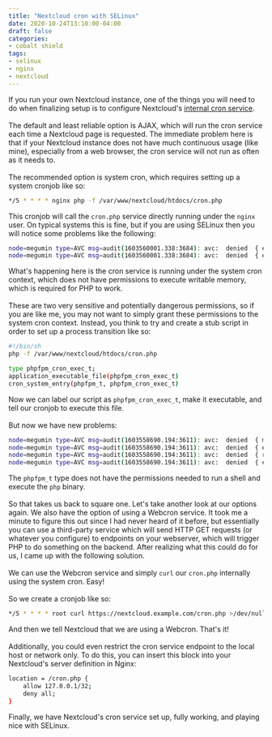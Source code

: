 ```yaml
---
title: "Nextcloud cron with SELinux"
date: 2020-10-24T13:10:00-04:00
draft: false
categories:
- cobalt shield
tags:
- selinux
- nginx
- nextcloud
---
```

If you run your own Nextcloud instance, one of the things you will need to do when finalizing setup is to configure Nextcloud's [internal cron service](https://docs.nextcloud.com/server/20/admin_manual/configuration_server/background_jobs_configuration.html).
\
\
The default and least reliable option is AJAX, which will run the cron service each time a Nextcloud page is requested. The immediate problem here is that if your Nextcloud instance does not have much continuous usage (like mine), especially from a web browser, the cron service will not run as often as it needs to.
\
\
The recommended option is system cron, which requires setting up a system cronjob like so:
```sh
*/5 * * * * nginx php -f /var/www/nextcloud/htdocs/cron.php
```
This cronjob will call the `cron.php` service directly running under the `nginx` user. On typical systems this is fine, but if you are using SELinux then you will notice some problems like the following:
```sh
node=megumin type=AVC msg=audit(1603560001.338:3684): avc:  denied  { execmem } for  pid=30481 comm="php" scontext=system_u:system_r:system_cronjob_t:s0-s0:c0.c1023 tcontext=system_u:system_r:system_cronjob_t:s0-s0:c0.c1023 tclass=process permissive=1
node=megumin type=AVC msg=audit(1603560001.338:3684): avc:  denied  { execstack } for  pid=30481 comm="php" scontext=system_u:system_r:system_cronjob_t:s0-s0:c0.c1023 tcontext=system_u:system_r:system_cronjob_t:s0-s0:c0.c1023 tclass=process permissive=1
```
What's happening here is the cron service is running under the system cron context, which does not have permissions to execute writable memory, which is required for PHP to work.
\
\
These are two very sensitive and potentially dangerous permissions, so if you are like me, you may not want to simply grant these permissions to the system cron context. Instead, you think to try and create a stub script in order to set up a process transition like so:
```sh
#!/bin/sh
php -f /var/www/nextcloud/htdocs/cron.php
```
```sh
type phpfpm_cron_exec_t;
application_executable_file(phpfpm_cron_exec_t)
cron_system_entry(phpfpm_t, phpfpm_cron_exec_t)
```
Now we can label our script as `phpfpm_cron_exec_t`, make it executable, and tell our cronjob to execute this file.
\
\
But now we have new problems:
```sh
node=megumin type=AVC msg=audit(1603558690.194:3611): avc:  denied  { map } for  pid=27906 comm="sh" path="/bin/bash" dev="sda4" ino=13238332 scontext=system_u:system_r:phpfpm_t:s0 tcontext=system_u:object_r:shell_exec_t:s0 tclass=file permissive=1
node=megumin type=AVC msg=audit(1603558690.194:3611): avc:  denied  { execute_no_trans } for  pid=27906 comm="php-fpm" path="/bin/bash" dev="sda4" ino=13238332 scontext=system_u:system_r:phpfpm_t:s0 tcontext=system_u:object_r:shell_exec_t:s0 tclass=file permissive=1
node=megumin type=AVC msg=audit(1603558690.194:3611): avc:  denied  { read open } for  pid=27906 comm="php-fpm" path="/bin/bash" dev="sda4" ino=13238332 scontext=system_u:system_r:phpfpm_t:s0 tcontext=system_u:object_r:shell_exec_t:s0 tclass=file permissive=1
node=megumin type=AVC msg=audit(1603558690.194:3611): avc:  denied  { execute } for  pid=27906 comm="php-fpm" name="bash" dev="sda4" ino=13238332 scontext=system_u:system_r:phpfpm_t:s0 tcontext=system_u:object_r:shell_exec_t:s0 tclass=file permissive=1
```
The `phpfpm_t` type does not have the permissions needed to run a shell and execute the `php` binary.
\
\
So that takes us back to square one. Let's take another look at our options again. We also have the option of using a Webcron service. It took me a minute to figure this out since I had never heard of it before, but essentially you can use a third-party service which will send HTTP GET requests (or whatever you configure) to endpoints on your webserver, which will trigger PHP to do something on the backend. After realizing what this could do for us, I came up with the following solution.
\
\
We can use the Webcron service and simply `curl` our `cron.php` internally using the system cron. Easy!
\
\
So we create a cronjob like so:
```sh
*/5 * * * * root curl https://nextcloud.example.com/cron.php >/dev/null
```
And then we tell Nextcloud that we are using a Webcron. That's it!
\
\
Additionally, you could even restrict the cron service endpoint to the local host or network only. To do this, you can insert this block into your Nextcloud's server definition in Nginx:
```sh
location = /cron.php {
    allow 127.0.0.1/32;
    deny all;
}
```
Finally, we have Nextcloud's cron service set up, fully working, and playing nice with SELinux.
